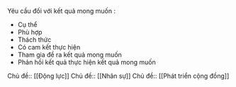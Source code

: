 Yêu cầu đối với kết quả mong muốn :

- Cụ thể
- Phù hợp
- Thách thức
- Có cam kết thực hiện
- Tham gia đề ra kết quả mong muốn
- Phản hồi kết quả thực hiện kết quả mong muốn

Chủ đề:: [[Động lực]]
Chủ đề:: [[Nhân sự]]
Chủ đề:: [[Phát triển cộng đồng]]